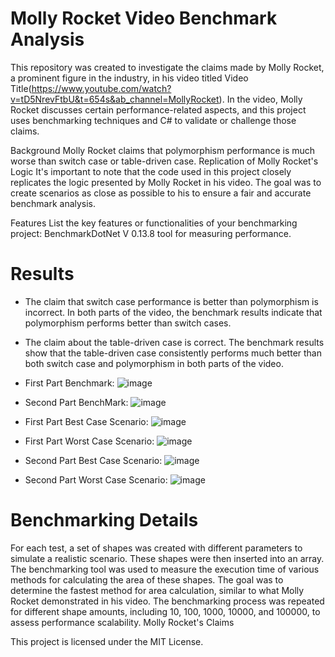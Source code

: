 # Molly Rocket Video Benchmark Analysis
This repository was created to investigate the claims made by Molly Rocket, a prominent figure in the industry, in his video titled Video Title(https://www.youtube.com/watch?v=tD5NrevFtbU&t=654s&ab_channel=MollyRocket).
In the video, Molly Rocket discusses certain performance-related aspects, and this project uses benchmarking techniques and C# to validate or challenge those claims.


Background
Molly Rocket claims that polymorphism performance is much worse than switch case or table-driven case.
Replication of Molly Rocket's Logic
It's important to note that the code used in this project closely replicates the logic presented by Molly Rocket in his video.
The goal was to create scenarios as close as possible to his to ensure a fair and accurate benchmark analysis.

Features
List the key features or functionalities of your benchmarking project:
BenchmarkDotNet V 0.13.8 tool for measuring performance.

# Results
* The claim that switch case performance is better than polymorphism is incorrect. In both parts of the video, the benchmark results indicate that polymorphism performs better than switch cases.
* The claim about the table-driven case is correct. The benchmark results show that the table-driven case consistently performs much better than both switch case and polymorphism in both parts of the video.

* First Part Benchmark:
![image](https://github.com/TimaKuDev/CleanCodeBenchMark/assets/53705199/9161dedb-9924-4efc-9774-4fa17a367a36)
* Second Part BenchMark:
![image](https://github.com/TimaKuDev/CleanCodeBenchMark/assets/53705199/eada4cb6-45d8-4f3b-bbf6-e26da52ed4ff)
* First Part Best Case Scenario:
![image](https://github.com/TimaKuDev/CleanCodeBenchMark/assets/53705199/03721a31-8217-46a5-831c-d4ece26010df)
* First Part Worst Case Scenario:
![image](https://github.com/TimaKuDev/CleanCodeBenchMark/assets/53705199/a7cea882-1eee-415d-b9be-ae4ca858791c)
* Second Part Best Case Scenario:
![image](https://github.com/TimaKuDev/CleanCodeBenchMark/assets/53705199/81908813-3cad-46b0-905e-a146842c5332)
* Second Part Worst Case Scenario:
![image](https://github.com/TimaKuDev/CleanCodeBenchMark/assets/53705199/631747e9-9679-4ce7-abc1-fe1ab41abf2b)


# Benchmarking Details

For each test, a set of shapes was created with different parameters to simulate a realistic scenario.
These shapes were then inserted into an array.
The benchmarking tool was used to measure the execution time of various methods for calculating the area of these shapes.
The goal was to determine the fastest method for area calculation, similar to what Molly Rocket demonstrated in his video.
The benchmarking process was repeated for different shape amounts, including 10, 100, 1000, 10000, and 100000, to assess performance scalability.
Molly Rocket's Claims

This project is licensed under the MIT License.
